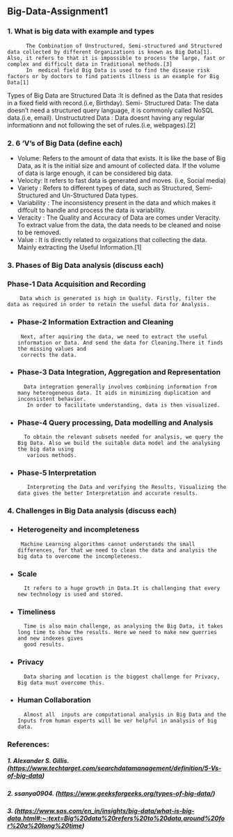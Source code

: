 ##                                                                  Big-Data-Assignment1
### 1. What is big data with example and types

          The Combination of Unstructured, Semi-structured and Structured data collected by different Organizations is known as Big Data[1]. Also, it refers to that it is impossible to process the large, fast or complex and difficult data in Traditional methods.[3]
          In  medical field Big Data is used to find the disease risk factors or by doctors to find patients illness is an example for Big Data[1]

Types of Big Data are 
       Structured Data :It is defined as the Data that resides in a fixed field with record.(i.e, Birthday). 
       Semi- Structured Data: The data doesn’t need a structured query language, it is commonly called NoSQL data.(i.e, email). 
       Unstructutred Data : Data doesnt having any regular informationn and not following the set of rules.(i.e, webpages).[2]


### 2. 6 ‘V’s of Big Data (define each)

- Volume:  Refers to the amount of data that exists. It is like the base of Big Data, as it is the initial size and amount of collected data. If the volume of data 
           is large enough, it can be considered big data.
- Velocity: It refers to fast data is generated and moves. (i.e, Social media)
- Variety : Refers to different types of data, such as Structured, Semi-Structured and Un-Structured Data types.
- Variability :  The inconsistency present in the data and which makes it diffcult to handle and process the data is variability.
- Veracity : The Quality and Accuracy of Data are comes under Veracity. To extract value from the data, the data needs to be cleaned and noise to be removed.
- Value : It is directly related to orgaizations that collecting the data. Mainly extracting the Useful Information.[1]
  

### 3. Phases of Big Data analysis (discuss each)
 ### Phase-1 Data Acquisition and Recording
        Data which is generated is high in Quality. Firstly, filter the data as required in order to retain the useful data for Analysis. 
- ### Phase-2 Information Extraction and Cleaning
       Next, after aquiring the data, we need to extract the useful information or Data. And send the data for Cleaning.There it finds the missing values and 
       corrects the data. 
- ### Phase-3 Data Integration, Aggregation and Representation
        Data integration generally involves combining information from many heterogeneous data. It aids in minimizing duplication and inconsistent behavior. 
         In order to facilitate understanding, data is then visualized.
- ### Phase-4 Query processing, Data modelling and  Analysis
        To obtain the relevant subsets needed for analysis, we query the Big Data. Also we build the suitable data model and the analysing the big data using 
         various methods.   
- ### Phase-5 Interpretation
         Interpreting the Data and verifying the Results, Visualizing the data gives the better Interpretation and accurate results.

  

### 4. Challenges in Big Data analysis (discuss each)
 - ### Heterogeneity and incompleteness
        Machine Learning algorithms cannot understands the small differences, for that we need to clean the data and analysis the big data to overcome the incompleteness.   
- ### Scale
        It refers to a huge growth in Data.It is challenging that every new technology is used and stored.
- ### Timeliness
        Time is also main challenge, as analysing the Big Data, it takes long time to show the results. Here we need to make new querries and new indexes gives 
        good results. 
- ### Privacy
        Data sharing and location is the biggest challenge for Privacy, Big data must overcome this. 
- ### Human Collaboration
        Almost all  inputs are computational analysis in Big Data and the Inputs from human experts will be ver helpful in analysis of big data.



### References:
##### 1. Alexander S. Gillis. (https://www.techtarget.com/searchdatamanagement/definition/5-Vs-of-big-data)     
##### 2. ssanya0904. (https://www.geeksforgeeks.org/types-of-big-data/)
##### 3. (https://www.sas.com/en_in/insights/big-data/what-is-big-data.html#:~:text=Big%20data%20refers%20to%20data,around%20for%20a%20long%20time)
